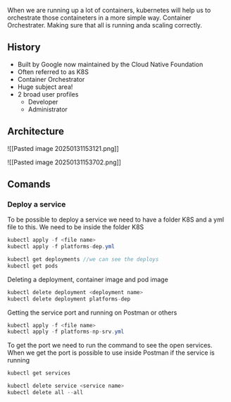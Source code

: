 When we are running up a lot of containers, kubernetes will help us to orchestrate those containeters in a more simple way.
Container Orchestrater. Making sure that all is running anda scaling correctly.

## History
- Built by Google now maintained by the Cloud Native Foundation
- Often referred to as K8S
- Container Orchestrator
- Huge subject area!
- 2 broad user profiles
	- Developer
	- Administrator

## Architecture
![[Pasted image 20250131153121.png]]


![[Pasted image 20250131153702.png]]


## Comands

### Deploy a service
To be possible to deploy a service we need to have a folder K8S and a yml file to this.
We need to be inside the folder K8S
```C#
kubectl apply -f <file name>
kubectl apply -f platforms-dep.yml
```

```C#
kubectl get deployments //we can see the deploys
kubectl get pods
```

Deleting a deployment, container image and pod image
```C#
kubectl delete deployment <deployment name>
kubectl delete deployment platforms-dep
```


Getting the service port and running on Postman or others
```C#
kubectl apply -f <file name>
kubectl apply -f platforms-np-srv.yml
```

To get the port we need to run the command to see the open services.
When we get the port is possible to use inside Postman if the service is running
```C#
kubectl get services
```

```C#
kubectl delete service <service name>
kubectl delete all --all
```